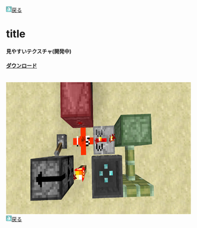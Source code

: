 <html>
	<body>
		<img src="/../../../A301821D-EDD4-4194-96DB-E244DD3B5B57.gif" alt=""><a href="../">戻る</a><br />
		<h1>title</h1>
		<h4>見やすいテクスチャ(開発中)</h4>
    <h4><a href="/miyasui.zip" download>ダウンロード</a></h4><br />
		<img src="miyasui.png" alt="" width="640" height="360" /><br />
		<img src="/../../../A301821D-EDD4-4194-96DB-E244DD3B5B57.gif" alt=""><a href="../">戻る</a><br />
	</body>
</html>
